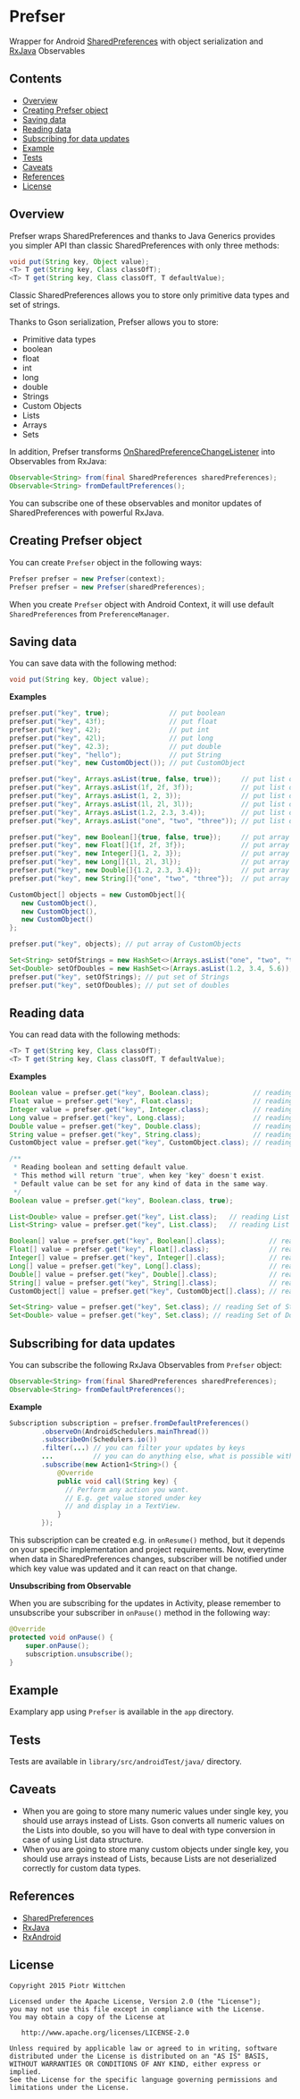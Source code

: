 Prefser
=======
Wrapper for Android [SharedPreferences](http://developer.android.com/reference/android/content/SharedPreferences.html) with object serialization and [RxJava](https://github.com/ReactiveX/RxJava) Observables

Contents
--------
* [Overview](#overview)
* [Creating Prefser object](#creating-prefser-object)
* [Saving data](#saving-data)
* [Reading data](#reading-data)
* [Subscribing for data updates](#subscribing-for-data-updates)
* [Example](#example)
* [Tests](#tests)
* [Caveats](#caveats)
* [References](#references)
* [License](#license)

Overview
--------

Prefser wraps SharedPreferences and thanks to Java Generics provides you simpler API than classic SharedPreferences with only three methods:
```java
void put(String key, Object value);
<T> T get(String key, Class classOfT);
<T> T get(String key, Class classOfT, T defaultValue);
```

Classic SharedPreferences allows you to store only primitive data types and set of strings.

Thanks to Gson serialization, Prefser allows you to store:
* Primitive data types
 * boolean
 * float
 * int
 * long
 * double
* Strings
* Custom Objects
* Lists
* Arrays
* Sets

In addition, Prefser transforms [OnSharedPreferenceChangeListener](http://developer.android.com/reference/android/content/SharedPreferences.OnSharedPreferenceChangeListener.html) into Observables from RxJava:
```java
Observable<String> from(final SharedPreferences sharedPreferences);
Observable<String> fromDefaultPreferences();
```

You can subscribe one of these observables and monitor updates of SharedPreferences with powerful RxJava.

Creating Prefser object
-----------------------

You can create `Prefser` object in the following ways:
```java
Prefser prefser = new Prefser(context);
Prefser prefser = new Prefser(sharedPreferences);
```
 
When you create `Prefser` object with Android Context, it will use default `SharedPreferences` from `PreferenceManager`.

Saving data
-----------

You can save data with the following method:

```java
void put(String key, Object value);
```

**Examples**

```java
prefser.put("key", true);               // put boolean
prefser.put("key", 43f);                // put float
prefser.put("key", 42);                 // put int
prefser.put("key", 42l);                // put long
prefser.put("key", 42.3);               // put double
prefser.put("key", "hello");            // put String
prefser.put("key", new CustomObject()); // put CustomObject

prefser.put("key", Arrays.asList(true, false, true));     // put list of booleans
prefser.put("key", Arrays.asList(1f, 2f, 3f));            // put list of floats
prefser.put("key", Arrays.asList(1, 2, 3));               // put list of integers
prefser.put("key", Arrays.asList(1l, 2l, 3l));            // put list of longs
prefser.put("key", Arrays.asList(1.2, 2.3, 3.4));         // put list of doubles
prefser.put("key", Arrays.asList("one", "two", "three")); // put list of Strings

prefser.put("key", new Boolean[]{true, false, true});     // put array of booleans
prefser.put("key", new Float[]{1f, 2f, 3f});              // put array of floats
prefser.put("key", new Integer[]{1, 2, 3});               // put array of integers
prefser.put("key", new Long[]{1l, 2l, 3l});               // put array of longs
prefser.put("key", new Double[]{1.2, 2.3, 3.4});          // put array of doubles
prefser.put("key", new String[]{"one", "two", "three"});  // put array of Strings

CustomObject[] objects = new CustomObject[]{
   new CustomObject(), 
   new CustomObject(), 
   new CustomObject()
};

prefser.put("key", objects); // put array of CustomObjects

Set<String> setOfStrings = new HashSet<>(Arrays.asList("one", "two", "three"));
Set<Double> setOfDoubles = new HashSet<>(Arrays.asList(1.2, 3.4, 5.6));
prefser.put("key", setOfStrings); // put set of Strings
prefser.put("key", setOfDoubles); // put set of doubles
```

Reading data
------------

You can read data with the following methods:

```java
<T> T get(String key, Class classOfT);
<T> T get(String key, Class classOfT, T defaultValue);
```

**Examples**

```java
Boolean value = prefser.get("key", Boolean.class);           // reading boolean
Float value = prefser.get("key", Float.class);               // reading float
Integer value = prefser.get("key", Integer.class);           // reading integer
Long value = prefser.get("key", Long.class);                 // reading long
Double value = prefser.get("key", Double.class);             // reading double
String value = prefser.get("key", String.class);             // reading String
CustomObject value = prefser.get("key", CustomObject.class); // reading CustomObject

/**
 * Reading boolean and setting default value. 
 * This method will return "true", when key "key" doesn't exist.
 * Default value can be set for any kind of data in the same way.
 */
Boolean value = prefser.get("key", Boolean.class, true);

List<Double> value = prefser.get("key", List.class);   // reading List of doubles
List<String> value = prefser.get("key", List.class);   // reading List of Strings

Boolean[] value = prefser.get("key", Boolean[].class);           // reading array of booleans
Float[] value = prefser.get("key", Float[].class);               // reading array of floats
Integer[] value = prefser.get("key", Integer[].class);           // reading array of integers
Long[] value = prefser.get("key", Long[].class);                 // reading array of longs
Double[] value = prefser.get("key", Double[].class);             // reading array of doubles
String[] value = prefser.get("key", String[].class);             // reading array of Strings
CustomObject[] value = prefser.get("key", CustomObject[].class); // reading array of CustomObjects

Set<String> value = prefser.get("key", Set.class); // reading Set of Strings
Set<Double> value = prefser.get("key", Set.class); // reading Set of Doubles
```

Subscribing for data updates
----------------------------

You can subscribe the following RxJava Observables from `Prefser` object:

```java
Observable<String> from(final SharedPreferences sharedPreferences);
Observable<String> fromDefaultPreferences();
```

**Example**
```java
Subscription subscription = prefser.fromDefaultPreferences()
        .observeOn(AndroidSchedulers.mainThread())
        .subscribeOn(Schedulers.io())
        .filter(...) // you can filter your updates by keys
        ...          // you can do anything else, what is possible with RxJava
        .subscribe(new Action1<String>() {
            @Override
            public void call(String key) {
              // Perform any action you want.
              // E.g. get value stored under key 
              // and display in a TextView.
            }
        });
```

This subscription can be created e.g. in `onResume()` method, but it depends on your specific implementation and project requirements. Now, everytime when data in SharedPreferences changes, subscriber will be notified under which key value was updated and it can react on that change.

**Unsubscribing from Observable**

When you are subscribing for the updates in Activity, please remember to unsubscribe your subscriber in `onPause()` method in the following way:

```java
@Override
protected void onPause() {
    super.onPause();
    subscription.unsubscribe();
}
```

Example
-------

Examplary app using `Prefser` is available in the `app` directory.

Tests
-----

Tests are available in `library/src/androidTest/java/` directory.

Caveats
-------

* When you are going to store many numeric values under single key, you should use arrays instead of Lists. Gson converts all numeric values on the Lists into double, so you will have to deal with type conversion in case of using List data structure.
* When you are going to store many custom objects under single key, you should use arrays instead of Lists, because Lists are not deserialized correctly for custom data types.

References
----------
* [SharedPreferences](http://developer.android.com/reference/android/content/SharedPreferences.html)
* [RxJava](https://github.com/ReactiveX/RxJava)
* [RxAndroid](https://github.com/ReactiveX/RxAndroid)

License
-------

    Copyright 2015 Piotr Wittchen

    Licensed under the Apache License, Version 2.0 (the "License");
    you may not use this file except in compliance with the License.
    You may obtain a copy of the License at

       http://www.apache.org/licenses/LICENSE-2.0

    Unless required by applicable law or agreed to in writing, software
    distributed under the License is distributed on an "AS IS" BASIS,
    WITHOUT WARRANTIES OR CONDITIONS OF ANY KIND, either express or implied.
    See the License for the specific language governing permissions and
    limitations under the License.
